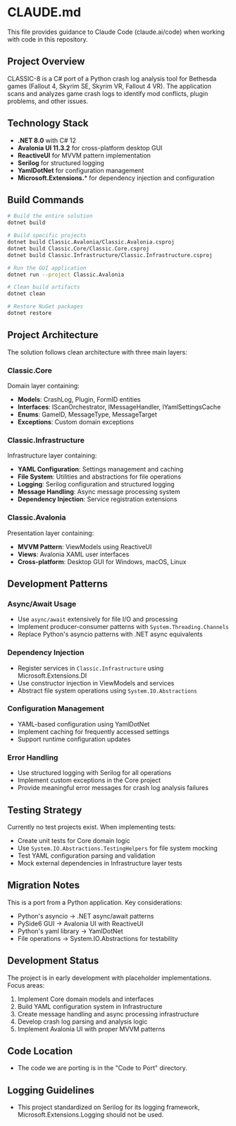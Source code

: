 # CLAUDE.md

This file provides guidance to Claude Code (claude.ai/code) when working with code in this repository.

## Project Overview

CLASSIC-8 is a C# port of a Python crash log analysis tool for Bethesda games (Fallout 4, Skyrim SE, Skyrim VR, Fallout 4 VR). The application scans and analyzes game crash logs to identify mod conflicts, plugin problems, and other issues.

## Technology Stack

- **.NET 8.0** with C# 12
- **Avalonia UI 11.3.2** for cross-platform desktop GUI
- **ReactiveUI** for MVVM pattern implementation
- **Serilog** for structured logging
- **YamlDotNet** for configuration management
- **Microsoft.Extensions.*** for dependency injection and configuration

## Build Commands

```bash
# Build the entire solution
dotnet build

# Build specific projects
dotnet build Classic.Avalonia/Classic.Avalonia.csproj
dotnet build Classic.Core/Classic.Core.csproj
dotnet build Classic.Infrastructure/Classic.Infrastructure.csproj

# Run the GUI application
dotnet run --project Classic.Avalonia

# Clean build artifacts
dotnet clean

# Restore NuGet packages
dotnet restore
```

## Project Architecture

The solution follows clean architecture with three main layers:

### Classic.Core
Domain layer containing:
- **Models**: CrashLog, Plugin, FormID entities
- **Interfaces**: IScanOrchestrator, IMessageHandler, IYamlSettingsCache
- **Enums**: GameID, MessageType, MessageTarget
- **Exceptions**: Custom domain exceptions

### Classic.Infrastructure  
Infrastructure layer containing:
- **YAML Configuration**: Settings management and caching
- **File System**: Utilities and abstractions for file operations
- **Logging**: Serilog configuration and structured logging
- **Message Handling**: Async message processing system
- **Dependency Injection**: Service registration extensions

### Classic.Avalonia
Presentation layer containing:
- **MVVM Pattern**: ViewModels using ReactiveUI
- **Views**: Avalonia XAML user interfaces
- **Cross-platform**: Desktop GUI for Windows, macOS, Linux

## Development Patterns

### Async/Await Usage
- Use `async/await` extensively for file I/O and processing
- Implement producer-consumer patterns with `System.Threading.Channels`
- Replace Python's asyncio patterns with .NET async equivalents

### Dependency Injection
- Register services in `Classic.Infrastructure` using Microsoft.Extensions.DI
- Use constructor injection in ViewModels and services
- Abstract file system operations using `System.IO.Abstractions`

### Configuration Management
- YAML-based configuration using YamlDotNet
- Implement caching for frequently accessed settings
- Support runtime configuration updates

### Error Handling
- Use structured logging with Serilog for all operations
- Implement custom exceptions in the Core project
- Provide meaningful error messages for crash log analysis failures

## Testing Strategy

Currently no test projects exist. When implementing tests:
- Create unit tests for Core domain logic
- Use `System.IO.Abstractions.TestingHelpers` for file system mocking
- Test YAML configuration parsing and validation
- Mock external dependencies in Infrastructure layer tests

## Migration Notes

This is a port from a Python application. Key considerations:
- Python's asyncio → .NET async/await patterns
- PySide6 GUI → Avalonia UI with ReactiveUI
- Python's yaml library → YamlDotNet
- File operations → System.IO.Abstractions for testability

## Development Status

The project is in early development with placeholder implementations. Focus areas:
1. Implement Core domain models and interfaces
2. Build YAML configuration system in Infrastructure
3. Create message handling and async processing infrastructure
4. Develop crash log parsing and analysis logic
5. Implement Avalonia UI with proper MVVM patterns

## Code Location

- The code we are porting is in the "Code to Port" directory.

## Logging Guidelines

- This project standardized on Serilog for its logging framework, Microsoft.Extensions.Logging should not be used.
